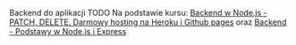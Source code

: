 Backend do aplikacji TODO
Na podstawie kursu: [Backend w Node.js - PATCH, DELETE. Darmowy hosting na Heroku i Github pages](https://youtu.be/TCjpRrIpZQ4) oraz [Backend - Podstawy w Node.js i Express](https://youtu.be/Oc9hbOL0_nk)
